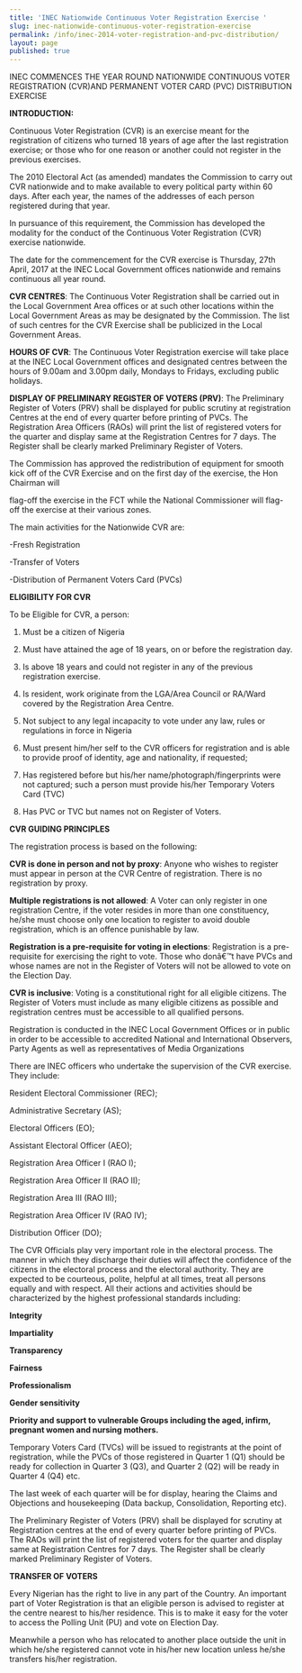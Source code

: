 ```yaml
---
title: 'INEC Nationwide Continuous Voter Registration Exercise '
slug: inec-nationwide-continuous-voter-registration-exercise
permalink: /info/inec-2014-voter-registration-and-pvc-distribution/
layout: page
published: true
---
```


INEC COMMENCES THE YEAR ROUND NATIONWIDE CONTINUOUS VOTER REGISTRATION (CVR)AND PERMANENT VOTER CARD (PVC) DISTRIBUTION EXERCISE

**INTRODUCTION:**

Continuous Voter Registration (CVR) is an exercise meant for the registration of citizens who turned 18 years of age after the last registration exercise; or those who for one reason or another could not register in the previous exercises.

The 2010 Electoral Act (as amended) mandates the Commission to carry out CVR nationwide and to make available to every political party within     60 days. After each year, the names of the addresses of each person registered during that year.

In pursuance of this requirement, the Commission has developed the modality for the conduct of the Continuous      Voter Registration (CVR) exercise nationwide.

The date for the commencement for the CVR exercise is Thursday, 27th April, 2017 at the INEC Local Government offices nationwide and remains continuous all year round.

**CVR CENTRES**: The Continuous Voter Registration shall be carried out in the Local Government Area offices or at such other locations within the Local Government Areas as may be designated by the Commission. The list of such centres for the CVR Exercise shall be publicized in the Local Government Areas.


**HOURS OF CVR**: The Continuous Voter Registration exercise will take place at the INEC Local Government offices and designated centres between the hours of 9.00am and 3.00pm daily, Mondays to Fridays, excluding public holidays.

**DISPLAY OF PRELIMINARY REGISTER OF VOTERS (PRV)**: The Preliminary Register of Voters (PRV) shall be displayed for public scrutiny at registration Centres at the end of every quarter before printing of   PVCs. The Registration Area Officers (RAOs) will print the list of registered voters for the quarter and display same at the Registration Centres for 7 days. The Register shall be clearly marked Preliminary Register of Voters.

The Commission has approved the redistribution of equipment for smooth kick off of the CVR Exercise and on the first day of the exercise, the Hon Chairman will

flag-off the exercise in the FCT while the National Commissioner will flag-off the exercise at their various zones.

The main activities for the Nationwide CVR are:

-Fresh Registration

-Transfer of Voters

-Distribution of Permanent Voters Card (PVCs)

**ELIGIBILITY FOR CVR**

To be Eligible for CVR, a person:

1) Must be a citizen of Nigeria

2) Must have attained the age of 18 years, on or before the registration day.

3) Is above 18 years and could not register in any of the previous registration exercise.

4) Is resident, work originate from the LGA/Area Council or RA/Ward covered by the Registration Area Centre.

6) Not subject to any legal incapacity to vote under any law, rules or regulations in force in Nigeria

7) Must present him/her self to the CVR officers for registration and is able to provide proof of identity,    age and nationality, if requested;

8) Has registered before but his/her name/photograph/fingerprints were not captured; such a person must        provide his/her Temporary Voters Card (TVC)

9) Has PVC or TVC but names not on Register of Voters.

**CVR GUIDING PRINCIPLES**

The registration process is based on the following:

**CVR is done in person and not by proxy**: Anyone who wishes to register must appear in person at the CVR Centre of registration. There is no registration by proxy.

**Multiple registrations is not allowed**: A Voter can only register in one registration Centre, if the voter resides in more than one constituency, he/she must choose only one location to register to avoid double registration, which is an offence punishable by law.

**Registration is a pre-requisite for voting in elections**: Registration is a pre-requisite for exercising the right to vote. Those who donâ€™t have PVCs and whose names are not in the Register of Voters will not be allowed to vote on the Election Day.

**CVR is inclusive**: Voting is a constitutional right for all eligible citizens. The Register of Voters must include as many eligible citizens as possible and registration centres must be accessible to all qualified persons.

Registration is conducted in the INEC Local Government Offices or in public in order to be accessible to accredited National and International Observers, Party Agents as well as representatives of Media Organizations

There are INEC officers who undertake the supervision of the CVR exercise. They include:

Resident Electoral Commissioner (REC);

Administrative Secretary (AS);

Electoral Officers (EO);

Assistant Electoral Officer (AEO);

Registration Area Officer I (RAO I);

Registration Area Officer II (RAO II);

Registration Area III (RAO III);

Registration Area Officer IV (RAO IV);

Distribution Officer (DO);

The CVR Officials play very important role in the electoral process. The manner in which they discharge their duties will affect the confidence of the citizens in the electoral process and the electoral authority. They are expected to be courteous, polite, helpful at all times, treat all persons equally and with respect. All their actions and activities should be characterized by the highest professional standards including:

**Integrity**

**Impartiality**

**Transparency**

**Fairness**

**Professionalism**

**Gender sensitivity**

**Priority and support to vulnerable Groups including the aged, infirm, pregnant women and nursing mothers.**

Temporary Voters Card (TVCs) will be issued to registrants at the point of registration, while the PVCs of those registered in Quarter 1 (Q1) should be ready for collection in Quarter 3 (Q3), and Quarter 2 (Q2) will be ready in Quarter 4 (Q4) etc.

The last week of each quarter will be for display, hearing the Claims and Objections and housekeeping (Data backup, Consolidation, Reporting etc).

The Preliminary Register of Voters (PRV) shall be displayed for scrutiny at Registration centres at the end of every quarter before printing of PVCs. The RAOs will print the list of registered voters for the quarter and display same at Registration Centres for 7 days. The Register shall be clearly marked Preliminary Register of Voters.

**TRANSFER OF VOTERS**

Every Nigerian has the right to live in any part of the Country. An important part of Voter Registration is that an eligible person is advised to register at the centre nearest to his/her residence. This is to make it easy for the voter to access the Polling Unit (PU) and vote on Election Day.    


Meanwhile a person who has relocated to another place outside the unit in which he/she registered cannot vote in his/her new location unless he/she transfers  his/her registration.
